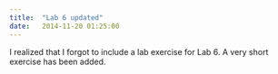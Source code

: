 ```yaml
---
title:  "Lab 6 updated"
date:   2014-11-20 01:25:00
---
```


I realized that I forgot to include a lab exercise for Lab 6.  A very short exercise
has been added.
